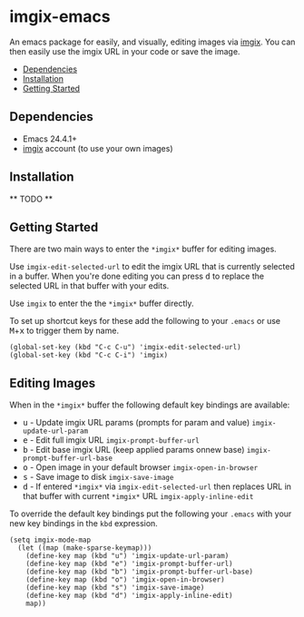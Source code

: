 imgix-emacs
===========

An emacs package for easily, and visually, editing images via [imgix](http://www.imgix.com). You can then easily use the imgix URL in your code or save the image.


* [Dependencies](#dependencies)
* [Installation](#install)
* [Getting Started](#getting-started)

<a name="dependencies"></a>
Dependencies
------------
* Emacs 24.4.1+
* [imgix](http://www.imgix.com) account (to use your own images)

<a name="install"></a>
Installation
------------

** TODO **

<a name="getting-started"></a>
Getting Started
---------------

There are two main ways to enter the `*imgix*` buffer for editing images.

Use `imgix-edit-selected-url` to edit the imgix URL that is currently selected in a buffer. When you're done editing you can press <kbd>d</kbd> to replace the selected URL in that buffer with your edits.

Use `imgix` to enter the the `*imgix*` buffer directly.

To set up shortcut keys for these add the following to your `.emacs` or use <kbd>M</kbd>+<kbd>x</kbd> to trigger them by name.

    (global-set-key (kbd "C-c C-u") 'imgix-edit-selected-url)
    (global-set-key (kbd "C-c C-i") 'imgix)


Editing Images
--------------
When in the `*imgix*` buffer the following default key bindings are available:

* <kbd>u</kbd> - Update imgix URL params (prompts for param and value) `imgix-update-url-param`
* <kbd>e</kbd> - Edit full imgix URL `imgix-prompt-buffer-url`
* <kbd>b</kbd> - Edit base imgix URL (keep applied params onnew base) `imgix-prompt-buffer-url-base`
* <kbd>o</kbd> - Open image in your default browser `imgix-open-in-browser`
* <kbd>s</kbd> - Save image to disk `imgix-save-image`
* <kbd>d</kbd> - If entered `*imgix*` via `imgix-edit-selected-url` then replaces URL in that buffer with current `*imgix*` URL  `imgix-apply-inline-edit`

To override the default key bindings put the following your `.emacs` with your new key bindings in the `kbd` expression.

    (setq imgix-mode-map
      (let ((map (make-sparse-keymap)))
        (define-key map (kbd "u") 'imgix-update-url-param)
        (define-key map (kbd "e") 'imgix-prompt-buffer-url)
        (define-key map (kbd "b") 'imgix-prompt-buffer-url-base)
        (define-key map (kbd "o") 'imgix-open-in-browser)
        (define-key map (kbd "s") 'imgix-save-image)
        (define-key map (kbd "d") 'imgix-apply-inline-edit)
        map))

